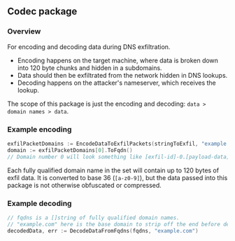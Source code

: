 ## Codec package

### Overview

For encoding and decoding data during DNS exfiltration.
- Encoding happens on the target machine, where data is broken down into 120 byte chunks and hidden in a subdomains.
- Data should then be exfiltrated from the network hidden in DNS lookups.
- Decoding happens on the attacker's nameserver, which receives the lookup.

The scope of this package is just the encoding and decoding: `data > domain names > data`.

### Example encoding

```go
exfilPacketDomains := EncodeDataToExfilPackets(stringToExfil, "example.com")
domain := exfilPacketDomains[0].ToFqdn()
// Domain number 0 will look something like [exfil-id]-0.[payload-data].[payload-data].[payload-data].example.com
```

Each fully qualified domain name in the set will contain up to 120 bytes of exfil data. It is converted to base 36 (`[a-z0-9]`), but the data passed into this package is not otherwise obfuscated or compressed.

### Example decoding

```go
// fqdns is a []string of fully qualified domain names.
// "example.com" here is the base domain to strip off the end before decoding them.
decodedData, err := DecodeDataFromFqdns(fqdns, "example.com")
```
